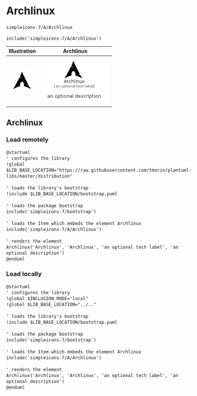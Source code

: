 # Archlinux


```text
simpleicons-7/A/Archlinux
```

```text
include('simpleicons-7/A/Archlinux')
```



| Illustration | Archlinux |
| :---: | :---: |
| ![illustration for Illustration](../../simpleicons-7/A/Archlinux.png) | ![illustration for Archlinux](../../simpleicons-7/A/Archlinux.Local.png) |




## Archlinux

### Load remotely
```plantuml
@startuml
' configures the library
!global $LIB_BASE_LOCATION="https://raw.githubusercontent.com/tmorin/plantuml-libs/master/distribution"

' loads the library's bootstrap
!include $LIB_BASE_LOCATION/bootstrap.puml

' loads the package bootstrap
include('simpleicons-7/bootstrap')

' loads the Item which embeds the element Archlinux
include('simpleicons-7/A/Archlinux')

' renders the element
Archlinux('Archlinux', 'Archlinux', 'an optional tech label', 'an optional description')
@enduml
```

### Load locally
```plantuml
@startuml
' configures the library
!global $INCLUSION_MODE="local"
!global $LIB_BASE_LOCATION="../.."

' loads the library's bootstrap
!include $LIB_BASE_LOCATION/bootstrap.puml

' loads the package bootstrap
include('simpleicons-7/bootstrap')

' loads the Item which embeds the element Archlinux
include('simpleicons-7/A/Archlinux')

' renders the element
Archlinux('Archlinux', 'Archlinux', 'an optional tech label', 'an optional description')
@enduml
```

